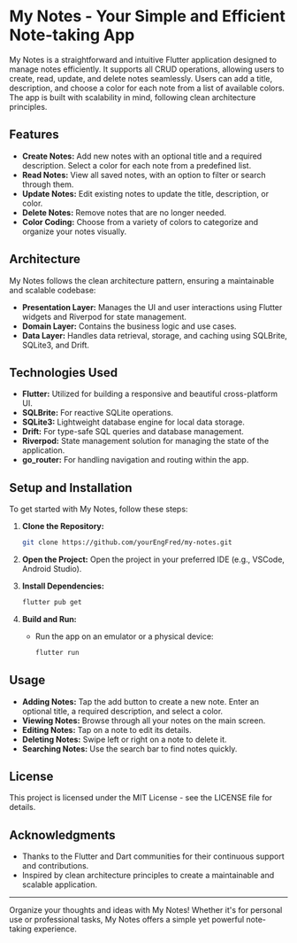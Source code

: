 # My Notes - Your Simple and Efficient Note-taking App

My Notes is a straightforward and intuitive Flutter application designed to manage notes efficiently. It supports all CRUD operations, allowing users to create, read, update, and delete notes seamlessly. Users can add a title, description, and choose a color for each note from a list of available colors. The app is built with scalability in mind, following clean architecture principles.

## Features

- **Create Notes:** Add new notes with an optional title and a required description. Select a color for each note from a predefined list.
- **Read Notes:** View all saved notes, with an option to filter or search through them.
- **Update Notes:** Edit existing notes to update the title, description, or color.
- **Delete Notes:** Remove notes that are no longer needed.
- **Color Coding:** Choose from a variety of colors to categorize and organize your notes visually.

## Architecture

My Notes follows the clean architecture pattern, ensuring a maintainable and scalable codebase:

- **Presentation Layer:** Manages the UI and user interactions using Flutter widgets and Riverpod for state management.
- **Domain Layer:** Contains the business logic and use cases.
- **Data Layer:** Handles data retrieval, storage, and caching using SQLBrite, SQLite3, and Drift.

## Technologies Used

- **Flutter:** Utilized for building a responsive and beautiful cross-platform UI.
- **SQLBrite:** For reactive SQLite operations.
- **SQLite3:** Lightweight database engine for local data storage.
- **Drift:** For type-safe SQL queries and database management.
- **Riverpod:** State management solution for managing the state of the application.
- **go_router:** For handling navigation and routing within the app.

## Setup and Installation

To get started with My Notes, follow these steps:

1. **Clone the Repository:**
    ```sh
    git clone https://github.com/yourEngFred/my-notes.git
    ```

2. **Open the Project:**
    Open the project in your preferred IDE (e.g., VSCode, Android Studio).

3. **Install Dependencies:**
    ```sh
    flutter pub get
    ```

4. **Build and Run:**
    - Run the app on an emulator or a physical device:
      ```sh
      flutter run
      ```

## Usage

- **Adding Notes:** Tap the add button to create a new note. Enter an optional title, a required description, and select a color.
- **Viewing Notes:** Browse through all your notes on the main screen.
- **Editing Notes:** Tap on a note to edit its details.
- **Deleting Notes:** Swipe left or right on a note to delete it.
- **Searching Notes:** Use the search bar to find notes quickly.

## License

This project is licensed under the MIT License - see the LICENSE file for details.

## Acknowledgments

- Thanks to the Flutter and Dart communities for their continuous support and contributions.
- Inspired by clean architecture principles to create a maintainable and scalable application.

---

Organize your thoughts and ideas with My Notes! Whether it's for personal use or professional tasks, My Notes offers a simple yet powerful note-taking experience.
